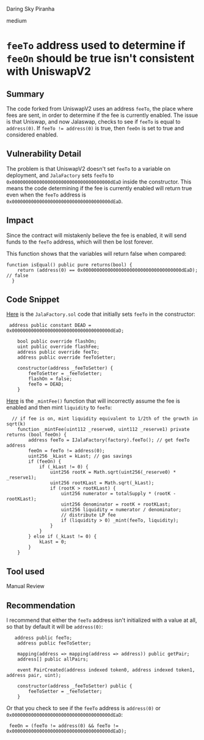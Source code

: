 Daring Sky Piranha

medium

# `feeTo` address used to determine if `feeOn` should be true isn't consistent with UniswapV2

## Summary
The code forked from UniswapV2 uses an address `feeTo`, the place where fees are sent, in order to determine if the fee is currently enabled. The issue is that Uniswap, and now Jalaswap, checks to see if `feeTo` is equal to `address(0)`. If `feeTo != address(0)` is true, then `feeOn` is set to true and considered enabled. 

## Vulnerability Detail
The problem is that UniswapV2 doesn't set `feeTo` to a variable on deployment, and `JalaFactory` sets `feeTo` to `0x000000000000000000000000000000000000dEaD` inside the constructor. This means the code determining if the fee is currently enabled will return true even when the `feeTo` address is `0x000000000000000000000000000000000000dEaD`. 

## Impact
Since the contract will mistakenly believe the fee is enabled, it will send funds to the `feeTo` address, which will then be lost forever. 

This function shows that the variables will return false when compared:

```solidity
function isEqual() public pure returns(bool) {
    return (address(0) == 0x000000000000000000000000000000000000dEaD); // false
  }
```

## Code Snippet

[Here](https://github.com/sherlock-audit/2024-02-jala-swap/blob/main/jalaswap-dex-contract/contracts/JalaFactory.sol#L26) is the `JalaFactory.sol` code that initially sets `feeTo` in the constructor: 

```solidity
 address public constant DEAD = 0x000000000000000000000000000000000000dEaD;

    bool public override flashOn;
    uint public override flashFee;
    address public override feeTo;
    address public override feeToSetter;

    constructor(address _feeToSetter) {
        feeToSetter = _feeToSetter;
        flashOn = false;
        feeTo = DEAD;
    }
```

[Here](https://github.com/sherlock-audit/2024-02-jala-swap/blob/main/jalaswap-dex-contract/contracts/JalaPair.sol#L112) is the `_mintFee()` function that will incorrectly assume the fee is enabled and then mint `liquidity` to `feeTo`:

```solidity
  // if fee is on, mint liquidity equivalent to 1/2th of the growth in sqrt(k)
    function _mintFee(uint112 _reserve0, uint112 _reserve1) private returns (bool feeOn) {
        address feeTo = IJalaFactory(factory).feeTo(); // get feeTo address
        feeOn = feeTo != address(0);
        uint256 _kLast = kLast; // gas savings
        if (feeOn) {
            if (_kLast != 0) {
                uint256 rootK = Math.sqrt(uint256(_reserve0) * _reserve1);
                uint256 rootKLast = Math.sqrt(_kLast);
                if (rootK > rootKLast) {
                    uint256 numerator = totalSupply * (rootK - rootKLast);
                    uint256 denominator = rootK + rootKLast;
                    uint256 liquidity = numerator / denominator;
                    // distribute LP fee
                    if (liquidity > 0) _mint(feeTo, liquidity);
                }
            }
        } else if (_kLast != 0) {
            kLast = 0;
        }
    }
```

## Tool used

Manual Review

## Recommendation
I recommend that either the `feeTo` address isn't initialized with a value at all, so that by default it will be `address(0)`:

```solidity
   address public feeTo;
    address public feeToSetter;

    mapping(address => mapping(address => address)) public getPair;
    address[] public allPairs;

    event PairCreated(address indexed token0, address indexed token1, address pair, uint);

    constructor(address _feeToSetter) public {
        feeToSetter = _feeToSetter;
    }
```


Or that you check to see if the `feeTo` address is `address(0)` or `0x000000000000000000000000000000000000dEaD`:

```solidity
 feeOn = (feeTo != address(0) && feeTo != 0x000000000000000000000000000000000000dEaD); 
```



